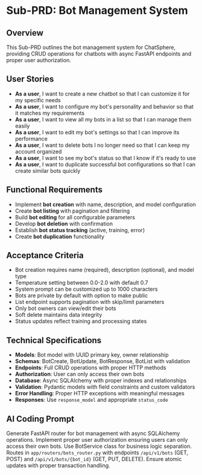 # Sub-PRD: Bot Management System

## Overview
This Sub-PRD outlines the bot management system for ChatSphere, providing CRUD operations for chatbots with async FastAPI endpoints and proper user authorization.

## User Stories
- **As a user**, I want to create a new chatbot so that I can customize it for my specific needs
- **As a user**, I want to configure my bot's personality and behavior so that it matches my requirements
- **As a user**, I want to view all my bots in a list so that I can manage them easily
- **As a user**, I want to edit my bot's settings so that I can improve its performance
- **As a user**, I want to delete bots I no longer need so that I can keep my account organized
- **As a user**, I want to see my bot's status so that I know if it's ready to use
- **As a user**, I want to duplicate successful bot configurations so that I can create similar bots quickly

## Functional Requirements
- Implement **bot creation** with name, description, and model configuration
- Create **bot listing** with pagination and filtering
- Build **bot editing** for all configurable parameters
- Develop **bot deletion** with confirmation
- Establish **bot status tracking** (active, training, error)
- Create **bot duplication** functionality

## Acceptance Criteria
- Bot creation requires name (required), description (optional), and model type
- Temperature setting between 0.0-2.0 with default 0.7
- System prompt can be customized up to 1000 characters
- Bots are private by default with option to make public
- List endpoint supports pagination with skip/limit parameters
- Only bot owners can view/edit their bots
- Soft delete maintains data integrity
- Status updates reflect training and processing states

## Technical Specifications
- **Models**: Bot model with UUID primary key, owner relationship
- **Schemas**: BotCreate, BotUpdate, BotResponse, BotList with validation
- **Endpoints**: Full CRUD operations with proper HTTP methods
- **Authorization**: User can only access their own bots
- **Database**: Async SQLAlchemy with proper indexes and relationships
- **Validation**: Pydantic models with field constraints and custom validators
- **Error Handling**: Proper HTTP exceptions with meaningful messages
- **Responses**: Use `response_model` and appropriate `status_code`

## AI Coding Prompt
Generate FastAPI router for bot management with async SQLAlchemy operations. Implement proper user authorization ensuring users can only access their own bots. Use BotService class for business logic separation. Routes in `app/routers/bots_router.py` with endpoints `/api/v1/bots` (GET, POST) and `/api/v1/bots/{bot_id}` (GET, PUT, DELETE). Ensure atomic updates with proper transaction handling.